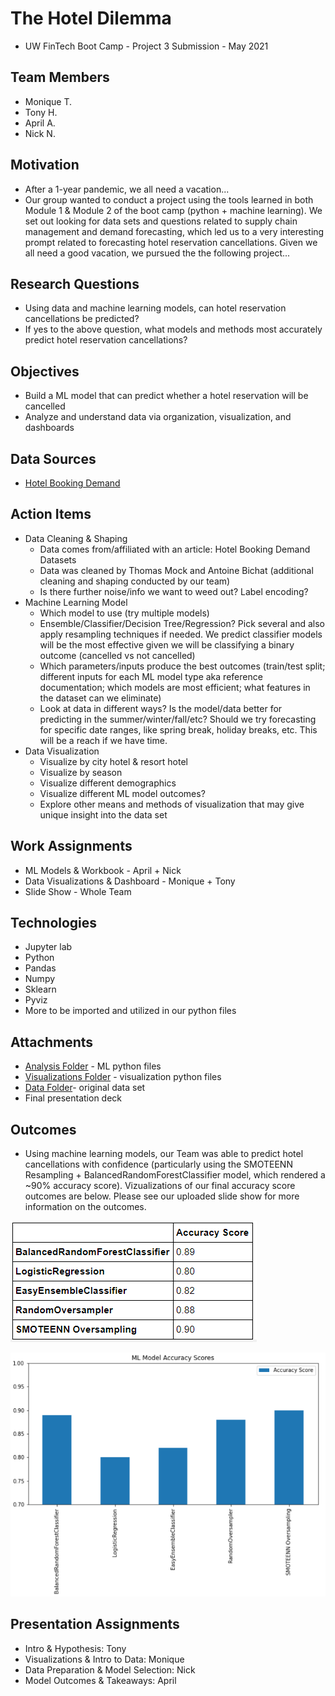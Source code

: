 # The Hotel Dilemma
- UW FinTech Boot Camp - Project 3 Submission - May 2021

## **Team Members**
- Monique T.
- Tony H.
- April A.
- Nick N.

## **Motivation**

- After a 1-year pandemic, we all need a vacation...
- Our group wanted to conduct a project using the tools learned in both Module 1 & Module 2 of the boot camp (python + machine learning). We set out looking for data sets and questions related to supply chain management and demand forecasting, which led us to a very interesting prompt related to forecasting hotel reservation cancellations. Given we all need a good vacation, we pursued the the following project...

## **Research Questions**
- Using data and machine learning models, can hotel reservation cancellations be predicted?
- If yes to the above question, what models and methods most accurately predict hotel reservation cancellations?

## **Objectives**
- Build a ML model that can predict whether a hotel reservation will be cancelled 
- Analyze and understand data via organization, visualization, and dashboards

## **Data Sources**
- [Hotel Booking Demand](https://www.kaggle.com/jessemostipak/hotel-booking-demand)

## **Action Items**
- Data Cleaning & Shaping
  - Data comes from/affiliated with an article: Hotel Booking Demand Datasets 
  - Data was cleaned by Thomas Mock and Antoine Bichat (additional cleaning and shaping conducted by our team)
  - Is there further noise/info we want to weed out? Label encoding?
- Machine Learning Model
  - Which model to use (try multiple models)
  - Ensemble/Classifier/Decision Tree/Regression? Pick several and also apply resampling techniques if needed. We predict classifier models will be the most effective given we will be classifying a binary outcome (cancelled vs not cancelled)
  - Which parameters/inputs produce the best outcomes (train/test split; different inputs for each ML model type aka reference documentation; which models are most efficient; what features in the dataset can we eliminate)
  - Look at data in different ways? Is the model/data better for predicting in the summer/winter/fall/etc? Should we try forecasting for specific date ranges, like spring break, holiday breaks, etc. This will be a reach if we have time.
- Data Visualization 
  - Visualize by city hotel & resort hotel
  - Visualize by season
  - Visualize different demographics
  - Visualize different ML model outcomes?
  - Explore other means and methods of visualization that may give unique insight into the data set

## **Work Assignments**
- ML Models & Workbook - April + Nick
- Data Visualizations & Dashboard - Monique + Tony
- Slide Show - Whole Team

## **Technologies**
- Jupyter lab
- Python
- Pandas
- Numpy
- Sklearn
- Pyviz
- More to be imported and utilized in our python files

## **Attachments**
- [Analysis Folder](Analysis/final_analysis.ipynb) - ML python files
- [Visualizations Folder](Visualizations/Dashboard.ipynb) - visualization python files
- [Data Folder](Data/hotel_bookings.csv)- original data set
- Final presentation deck

## **Outcomes**
- Using machine learning models, our Team was able to predict hotel cancellations with confidence (particularly using the SMOTEENN Resampling + BalancedRandomForestClassifier model, which rendered a ~90% accuracy score). Vizualizations of our final accuracy score outcomes are below. Please see our uploaded slide show for more information on the outcomes.

![](Images/accuracy_score_grid.PNG)

![](Images/accuracy_score_viz.PNG)

## **Presentation Assignments**
- Intro & Hypothesis: Tony
- Visualizations & Intro to Data: Monique
- Data Preparation & Model Selection: Nick
- Model Outcomes & Takeaways: April

